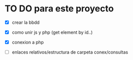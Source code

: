 # TO DO para este proyecto
 - [x] crear la bbdd
 - [x] como unir js y php (get element by id..)
 - [x] conexion a php
 - [ ] enlaces relativos/estructura de carpeta conex/consultas

